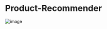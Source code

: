# Product-Recommender

![image](https://user-images.githubusercontent.com/65718960/179930633-aaf9b78b-0e45-4e88-8f33-d47ed602db4f.png)
